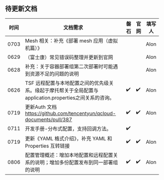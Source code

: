 ## 待更新文档

| 时间 | 文档需求                                                     | 磐石 | 官网 | 填写人 |
| ---- | ------------------------------------------------------------ | ---- | ---- | ------ |
| 0703 | Mesh 相关：补充《部署 mesh 应用（虚拟机篇）》                |      |      | Alon   |
| 0629 | （富士康）常见错误码整理并更新到官网                         |      |      | Alon   |
| 0628 | 补充：关于容器部署组第二次部署时可能遇到资源不足的问题的说明 |      |      | Alon   |
| 0626 | TSF 远程配置与本地配置之间的优先级关系。缘起于摩托帮关于全局配置与application.properties之间关系的咨询。 | ✔️    | ✔️    | Alon   |
| 0719 | 更新Auth 文档 https://github.com/tencentyun/qcloud-documents/pull/387 | ✔️    | ✔️    | Alon   |
| 0711 | 开发手册-分布式配置，支持回调方法。                          | ✔️    |      |        |
| 0719 | 更新《YAML 格式介绍》，补充 YAML 和 Properties 互转链接      | ✔️    | ✔️    | Alon   |
| 0806 | 配置管理概述：增加本地配置和远程配置关系的说明；增加多份配置发布到同一部署组的说明 | ✔️    | ✔️    | Alon   |





